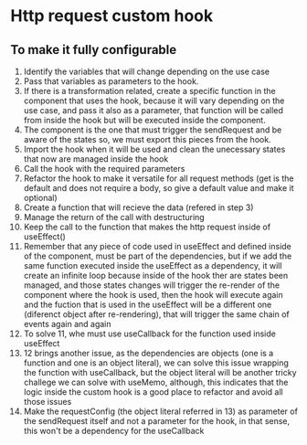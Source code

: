 # Http request custom hook

## To make it fully configurable

1. Identify the variables that will change depending on the use case
2. Pass that variables as parameters to the hook.
3. If there is a transformation related, create a specific function in the component that uses the hook, because it will vary depending on the use case, and pass it also as a parameter, that function will be called from inside the hook but will be executed inside the component.
4. The component is the one that must trigger the sendRequest and be aware of the states so, we must export this pieces from the hook.
5. Import the hook when it will be used and clean the unecessary states that now are managed inside the hook
6. Call the hook with the required parameters
7. Refactor the hook to make it versatile for all request methods (get is the default and does not require a body, so give a default value and make it optional)
8. Create a function that will recieve the data (refered in step 3)
9. Manage the return of the call with destructuring
10. Keep the call to the function that makes the http request inside of useEffect()
11. Remember that any piece of code used in useEffect and defined inside of the component, must be part of the dependencies, but if we add the same function executed inside the useEffect as a dependency, it will create an infinite loop because inside of the hook ther are states been managed, and those states changes will trigger the re-render of the component where the hook is used, then the hook will execute again and the fuction that is used in the useEffect will be a different one (diferenct object after re-rendering), that will trigger the same chain of events again and again
12. To solve 11, whe must use useCallback for the function used inside useEffect
13. 12 brings another issue, as the dependencies are objects (one is a function and one is an object literal), we can solve this issue wrapping the function with useCallback, but the object literal will be another tricky challege we can solve with useMemo, although, this indicates that the logic inside the custom hook is a good place to refactor and avoid all those issues
14. Make the requestConfig (the object literal referred in 13) as parameter of the sendRequest itself and not a parameter for the hook, in that sense, this won't be a dependency for the useCallback
